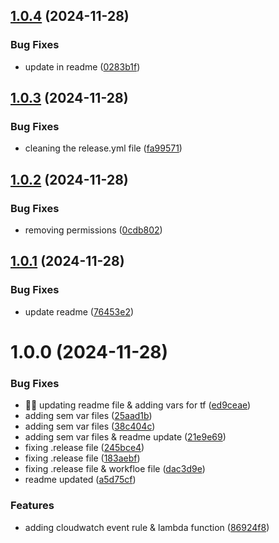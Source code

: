 ## [1.0.4](https://github.com/rishabNeu/aws-compliance/compare/v1.0.3...v1.0.4) (2024-11-28)


### Bug Fixes

* update in readme ([0283b1f](https://github.com/rishabNeu/aws-compliance/commit/0283b1feb99c5d3e5fdfc374b0811d77d65e7134))

## [1.0.3](https://github.com/rishabNeu/aws-compliance/compare/v1.0.2...v1.0.3) (2024-11-28)


### Bug Fixes

* cleaning the release.yml file ([fa99571](https://github.com/rishabNeu/aws-compliance/commit/fa99571394480f2f2d9000bdcf7e3ef92dfddaae))

## [1.0.2](https://github.com/rishabNeu/aws-compliance/compare/v1.0.1...v1.0.2) (2024-11-28)


### Bug Fixes

* removing permissions ([0cdb802](https://github.com/rishabNeu/aws-compliance/commit/0cdb8028a1686a70d3f25ed5390e8fab2e965690))

## [1.0.1](https://github.com/rishabNeu/aws-compliance/compare/v1.0.0...v1.0.1) (2024-11-28)


### Bug Fixes

* update readme ([76453e2](https://github.com/rishabNeu/aws-compliance/commit/76453e20f9259ba661f20d9f5978a3cb5000e6a3))

# 1.0.0 (2024-11-28)


### Bug Fixes

* 🥷🏻 updating readme file & adding vars for tf ([ed9ceae](https://github.com/rishabNeu/aws-compliance/commit/ed9ceae9b8a976b3ca5ad5ebd0ec50136a5aaddb))
* adding sem var files ([25aad1b](https://github.com/rishabNeu/aws-compliance/commit/25aad1b4d3c959da2ad30d77e9e1f5d7d5e61566))
* adding sem var files ([38c404c](https://github.com/rishabNeu/aws-compliance/commit/38c404c7ae25a3fae6eac7ba00e0cdd858ca3e45))
* adding sem var files & readme update ([21e9e69](https://github.com/rishabNeu/aws-compliance/commit/21e9e69f4b9eef8d529dcfd63b91af711ed14979))
* fixing .release file ([245bce4](https://github.com/rishabNeu/aws-compliance/commit/245bce447b5d45ed4ec85fbdacd21c9aeecd2283))
* fixing .release file ([183aebf](https://github.com/rishabNeu/aws-compliance/commit/183aebf02196e115985a33886f153e68b2cdaacf))
* fixing .release file & workfloe file ([dac3d9e](https://github.com/rishabNeu/aws-compliance/commit/dac3d9e915dff324ffb91b9fcd5d0f2f06d23106))
* readme updated ([a5d75cf](https://github.com/rishabNeu/aws-compliance/commit/a5d75cfc6cf83d4ac6e12953ab7d9866505c6387))


### Features

* adding cloudwatch event rule & lambda function ([86924f8](https://github.com/rishabNeu/aws-compliance/commit/86924f8b8a0950272fcac3580ba4fa171861bb10))
